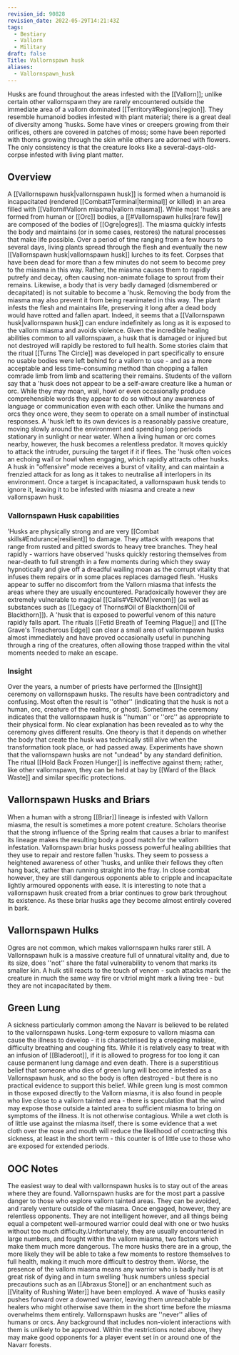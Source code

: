 ```yaml
---
revision_id: 90828
revision_date: 2022-05-29T14:21:43Z
tags:
  - Bestiary
  - Vallorn
  - Military
draft: false
Title: Vallornspawn husk
aliases:
  - Vallornspawn_husk
---
```

Husks are found throughout the areas infested with the [[Vallorn]]; unlike certain other vallornspawn they are rarely encountered outside the immediate area of a vallorn dominated [[Territory#Regions|region]]. They resemble humanoid bodies infested with plant material; there is a great deal of diversity among 'husks. Some have vines or creepers growing from their orifices, others are covered in patches of moss; some have been reported with thorns growing through the skin while others are adorned with flowers. The only consistency is that the creature looks like a several-days-old-corpse infested with living plant matter.
## Overview
A [[Vallornspawn husk|vallornspawn husk]] is formed when a humanoid is incapacitated (rendered [[Combat#Terminal|terminal]] or killed) in an area filled with [[Vallorn#Vallorn miasma|vallorn miasma]]. While most 'husks are formed from human or [[Orc]] bodies, a [[#Vallornspawn hulks|rare few]] are composed of the bodies of [[Ogre|ogres]]. The miasma quickly infests the body and maintains (or in some cases, restores) the natural processes that make life possible. Over a period of time ranging from a few hours to several days, living plants spread through the flesh and eventually the new [[Vallornspawn husk|vallornspawn husk]] lurches to its feet. Corpses that have been dead for more than a few minutes do not seem to become prey to the miasma in this way. Rather, the miasma causes them to rapidly putrefy and decay, often causing non-animate foliage to sprout from their remains. Likewise, a body that is very badly damaged (dismembered or decapitated) is not suitable to become a 'husk. Removing the body from the miasma may also prevent it from being reanimated in this way.
The plant infests the flesh and maintains life, preserving it long after a dead body would have rotted and fallen apart. Indeed, it seems that a [[Vallornspawn husk|vallornspawn husk]] can endure indefinitely as long as it is exposed to the vallorn miasma and avoids violence. Given the incredible healing abilities common to all vallornspawn, a husk that is damaged or injured but not destroyed will rapidly be restored to full health. Some stories claim that the ritual [[Turns The Circle]] was developed in part specifically to ensure no usable bodies were left behind for a vallorn to use - and as a more acceptable and less time-consuming method than chopping a fallen comrade limb from limb and scattering their remains.
Students of the vallorn say that a 'husk does not appear to be a self-aware creature like a human or orc. While they may moan, wail, howl or even occasionally produce comprehensible words they appear to do so without any awareness of language or communication even with each other. Unlike the humans and orcs they once were, they seem to operate on a small number of instinctual responses. 
A 'husk left to its own devices is a reasonably passive creature, moving slowly around the environment and spending long periods stationary in sunlight or near water.  When a living human or orc comes nearby, however, the husk becomes a relentless predator. It moves quickly to attack the intruder, pursuing the target if it if flees. The 'husk often voices an echoing wail or howl when engaging, which rapidly attracts other husks. A husk in "offensive" mode receives a burst of vitality, and can maintain a frenzied attack for as long as it takes to neutralise all interlopers in its environment. Once a target is incapacitated, a vallornspawn husk tends to ignore it, leaving it to be infested with miasma and create a new vallornspawn husk.
### Vallornspawn Husk capabilities
'Husks are physically strong and are very [[Combat skills#Endurance|resilient]] to damage. They attack with weapons that range from rusted and pitted swords to heavy tree branches. They heal rapidly - warriors have observed 'husks quickly restoring themselves from near-death to full strength in a few moments during which they sway hypnotically and give off a dreadful wailing moan as the corrupt vitality that infuses them repairs or in some places replaces damaged flesh.
'Husks appear to suffer no discomfort from the Vallorn miasma that infests the areas where they are usually encountered. Paradoxically however they are extremely vulnerable to magical [[Calls#VENOM|venom]] (as well as substances such as [[Legacy of Thorns#Oil of Blackthorn|Oil of Blackthorn]]). A 'husk that is exposed to powerful venom of this nature rapidly falls apart. The rituals [[Fetid Breath of Teeming Plague]] and [[The Grave's Treacherous Edge]] can clear a small area of vallornspawn husks almost immediately and have proved occasionally useful in punching through a ring of the creatures, often allowing those trapped within the vital moments needed to make an escape.
### Insight
Over the years, a number of priests have performed the [[Insight]] ceremony on vallornspawn husks. The results have been contradictory and confusing. Most often the result is ''other'' (indicating that the husk is not a human, orc, creature of the realms, or ghost). Sometimes the ceremony indicates that the vallornspawn husk is ''human'' or ''orc'' as appropriate to their physical form. No clear explanation has been revealed as to why the ceremony gives different results. One theory is that it depends on whether the body that create the husk was technically still alive when the transformation took place, or had passed away. 
Experiments have shown that the vallornspawn husks are not "undead" by any standard definition. The ritual [[Hold Back Frozen Hunger]] is ineffective against them; rather, like other vallornspawn, they can be held at bay by [[Ward of the Black Waste]] and similar specific protections.
## Vallornspawn Husks and Briars
When a human with a strong [[Briar]] lineage is infested with Vallorn miasma, the result is sometimes a more potent creature. Scholars theorise that the strong influence of the Spring realm that causes a briar to manifest its lineage makes the resulting body a good match for the vallorn infestation. Vallornspawn briar husks possess powerful healing abilities that they use to repair and restore fallen 'husks. They seem to possess a heightened awareness of other 'husks, and unlike their fellows they often hang back, rather than running straight into the fray. In close combat however, they are still dangerous opponents able to cripple and incapacitate lightly armoured opponents with ease. It is interesting to note that a vallornspawn husk created from a briar continues to grow bark throughout its existence. As these briar husks age they become almost entirely covered in bark.
## Vallornspawn Hulks
Ogres are not common, which makes vallornspawn hulks rarer still. A Vallornspawn hulk is a massive creature full of unnatural vitality and, due to its size, does ''not'' share the fatal vulnerability to venom that marks its smaller kin. A hulk still reacts to the touch of venom - such attacks mark the creature in much the same way fire or vitriol might mark a living tree - but they are not incapacitated by them.
## Green Lung
A sickness particularly common among the Navarr is believed to be related to the vallornspawn husks. Long-term exposure to vallorn miasma can cause the illness to develop - it is characterised by a creeping malaise, difficulty breathing and coughing fits. While it is relatively easy to treat with an infusion of [[Bladeroot]], if it is allowed to progress for too long it can cause permanent lung damage and even death. There is a superstitious belief that someone who dies of green lung will become infested as a Vallornspawn husk, and so the body is often destroyed - but there is no practical evidence to support this belief.
While green lung is most common in those exposed directly to the Vallorn miasma, it is also found in people who live close to a vallorn tainted area - there is speculation that the wind may expose those outside a tainted area to sufficient miasma to bring on symptoms of the illness. It is not otherwise contagious. While a wet cloth is of little use against the miasma itself, there is some evidence that a wet cloth over the nose and mouth will reduce the likelihood of contracting this sickness, at least in the short term - this counter is of little use to those who are exposed for extended periods.
## OOC Notes
The easiest way to deal with vallornspawn husks is to stay out of the areas where they are found. Vallornspawn husks are for the most part a passive danger to those who explore vallorn tainted areas. They can be avoided, and rarely venture outside of the miasma. Once engaged, however, they are relentless opponents. 
They are not intelligent however, and all things being equal a competent well-armoured warrior could deal with one or two husks without too much difficulty.Unfortunately, they are usually encountered in large numbers, and fought within the vallorn miasma, two factors which make them much more dangerous. The more husks there are in a group, the more likely they will be able to take a few moments to restore themselves to full health, making it much more difficult to destroy them. Worse, the presence of the vallorn miasma means any warrior who is badly hurt is at great risk of dying and in turn swelling 'husk numbers unless special precautions such as an [[Abraxus Stone]] or an enchantment such as [[Vitality of Rushing Water]] have been employed. A wave of 'husks easily pushes forward over a downed warrior, leaving them unreachable by healers who might otherwise save them in the short time before the miasma overwhelms them entirely.
Vallornspawn husks are ''never'' allies of humans or orcs. Any background that includes non-violent interactions with them is unlikely to be approved. Within the restrictions noted above, they may make good opponents for a player event set in or around one of the Navarr forests.